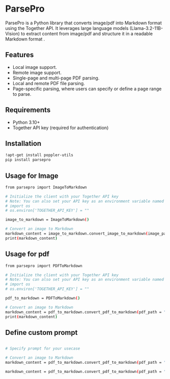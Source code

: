 # ParsePro

ParsePro is a Python library that converts image/pdf into Markdown format using the Together API. It leverages large language models (Llama-3.2-11B-Vision) to extract content from image/pdf and structure it in a readable Markdown format .

## Features

- Local image support.
- Remote image support.
- Single-page and multi-page PDF parsing.
- Local and remote PDF file parsing.
- Page-specific parsing, where users can specify or define a page range to parse.



## Requirements

- Python 3.10+
- Together API key (required for authentication)


## Installation

```bash
!apt-get install poppler-utils
pip install parsepro
```

## Usage for Image
```bash
from parsepro import ImageToMarkdown

# Initialize the client with your Together API key
# Note: You can also set your API key as an environment variable named TOGETHER_API_KEY.
# import os 
# os.environ['TOGETHER_API_KEY'] = ""

image_to_markdown = ImageToMarkdown()

# Convert an image to Markdown
markdown_content = image_to_markdown.convert_image_to_markdown(image_path = "path/to/your/image.jpg")  # image_url = "" , prompt = ""
print(markdown_content)
```


## Usage for pdf
```bash
from parsepro import PDFToMarkdown

# Initialize the client with your Together API key
# Note: You can also set your API key as an environment variable named TOGETHER_API_KEY.
# import os 
# os.environ['TOGETHER_API_KEY'] = ""

pdf_to_markdown = PDFToMarkdown()

# Convert an image to Markdown
markdown_content = pdf_to_markdown.convert_pdf_to_markdown(pdf_path = "path/to/your/your_pdf.pdf") # pdf_url = "" and pages_to_parse = "2" or range "2-8"
print(markdown_content)
```


## Define  custom prompt

```bash

# Specify prompt for your usecase

# Convert an image to Markdown
markdown_content = pdf_to_markdown.convert_pdf_to_markdown(pdf_path = "path/to/your/your_pdf.pdf", prompt = "") # pdf_url = "" and pages_to_parse = "2" or range "2-8"

markdown_content = pdf_to_markdown.convert_pdf_to_markdown(pdf_path = "path/to/your/your_pdf.pdf",prompt = "")

```
